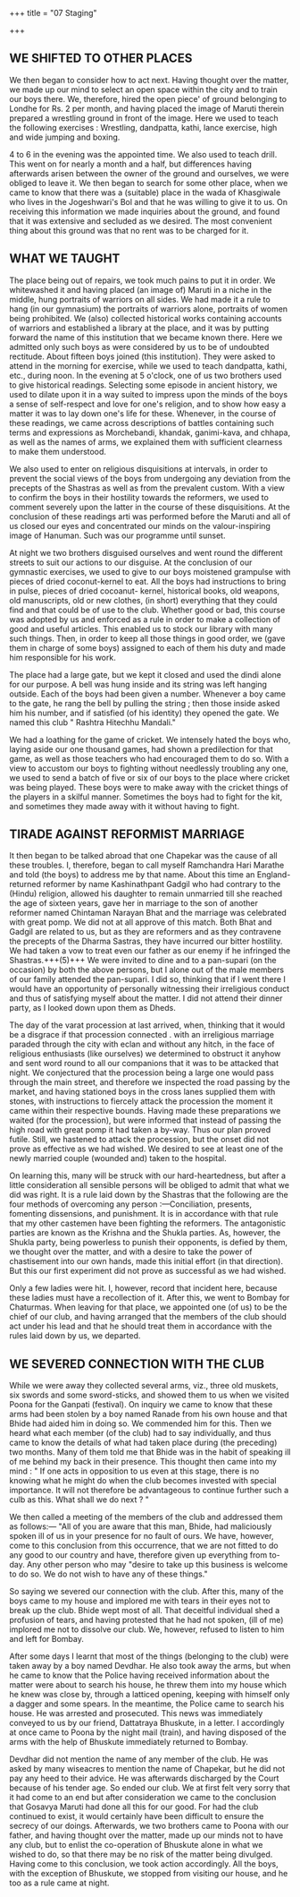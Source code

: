 +++
title = "07 Staging"

+++
## WE SHIFTED TO OTHER PLACES
We then began to consider how to act next. Having thought over the matter, we made up our
mind to select an open space within the city and to train our boys there. We, therefore, hired the
open piece' of ground belonging to Londhe for Rs. 2 per month, and having placed the image of
Maruti therein prepared a wrestling ground in front of the image. Here we used to teach the
following exercises : Wrestling, dandpatta, kathi, lance exercise, high and wide jumping and boxing.

4 to 6 in the evening was the appointed time. We also used to teach drill. This went on for nearly a
month and a half, but differences having afterwards arisen between the owner of the ground and
ourselves, we were obliged to leave it. We then began to search for some other place, when we
came to know that there was a (suitable) place in the wada of Khasgiwale who lives in the
Jogeshwari's Bol and that he was willing to give it to us. On receiving this information we made
inquiries about the ground, and found that it was extensive and secluded as we desired. The most
convenient thing about this ground was that no rent was to be charged for it.

## WHAT WE TAUGHT
The place being out of repairs, we took much pains to put it in order. We whitewashed it and
having placed (an image of) Maruti in a niche in the middle, hung portraits of warriors on all sides.
We had made it a rule to hang (in our gymnasium) the portraits of warriors alone, portraits of women
being prohibited. We (also) collected historical works containing accounts of warriors and
established a library at the place, and it was by putting forward the name of this institution that we
became known there. Here we admitted only such boys as were considered by us to be of
undoubted rectitude. About fifteen boys joined (this institution). They were asked to attend in the
morning for exercise, while we used to teach dandpatta, kathi, etc., during noon. In the evening at 5
o'clock, one of us
two brothers used to give historical readings. Selecting some episode in ancient history, we used to
dilate upon it in a way suited to impress upon the minds of the boys a sense of self-respect and love
for one's religion, and to show how easy a matter it was to lay down one's life for these. Whenever,
in the course of these readings, we came across descriptions of battles containing such terms and
expressions as Morchebandi, khandak, ganimi-kava, and chhapa, as well as the names of arms, we
explained them with sufficient clearness to make them understood. 

We also used to enter on
religious disquisitions at intervals, in order to prevent the social views of the boys from undergoing
any deviation from the precepts of the Shastras as well as from the prevalent custom. With a view to
confirm the boys in their hostility towards the reformers, we used to comment severely upon the
latter in the course of these disquisitions. At the conclusion of these readings arti was performed
before the Maruti and all of us closed our eyes and concentrated our minds on the valour-inspiring
image of Hanuman. Such was our programme until sunset. 

At night we two brothers disguised
ourselves and went round the different streets to suit our actions to our disguise. At the conclusion
of our gymnastic exercises, we used to give to our boys moistened grampulse with pieces of dried
coconut-kernel to eat. All the boys had instructions to bring in pulse, pieces of dried cocoanut-
kernel, historical books, old weapons, old manuscripts, old or new clothes, (in short) everything that
they could find and that could be of use to the club. Whether good or bad, this course was adopted
by us and enforced as a rule in order to make a collection of good and useful articles. This enabled
us to stock our library with many such things. Then, in order to keep all those things in good order,
we (gave them in charge of some boys) assigned to each of them his duty and made him
responsible for his work. 

The place had a large gate, but we kept it closed and used the dindi alone
for our purpose. A bell was hung inside and its string was left hanging outside. Each of the boys had
been given a number. Whenever a boy came to the gate, he rang the bell by pulling the string ; then
those inside asked him his number, and if satisfied (of his identity) they opened the gate. We named
this club " Rashtra Hitechhu Mandali." 

We had a loathing for the game of cricket. We intensely hated
the boys who, laying aside our one thousand games, had shown a predilection for that game, as
well as those teachers who had encouraged them to do so. With a view to accustom our boys to
fighting without needlessly troubling any one, we used to send a batch of five or six of our boys to
the place where cricket was being played. These boys were to make away with the cricket things of
the players in a skilful manner. Sometimes the boys had to fight for the kit, and sometimes they
made away with it without having to fight.

## TIRADE AGAINST REFORMIST MARRIAGE
It then began to be talked abroad that one Chapekar was the cause of all these troubles. I,
therefore, began to call myself Ramchandra Hari Marathe and told (the boys) to address me by that
name. About this time an England-returned reformer by name Kashinathpant Gadgil who had
contrary to the (Hindu) religion, allowed his daughter to remain unmarried till she reached the age of
sixteen years, gave her in marriage to the son of another reformer named Chintaman Narayan Bhat
and the marriage was celebrated with great pomp. We did not at all approve of this match. Both
Bhat and Gadgil are related to us, but as they are reformers and as they contravene the precepts of
the Dharma Sastras, they have incurred our bitter hostility. We had taken a vow to treat even our
father as our enemy if he infringed the Shastras.+++(5)+++ We were invited to dine and to a pan-supari (on the
occasion) by both the above persons, but I alone out of the
male members of our family attended the pan-supari. I did so, thinking that if I went there I would
have an opportunity of personally witnessing their irreligious conduct and thus of satisfying myself
about the matter. I did not attend their dinner party, as I looked down upon them as Dheds. 

The day
of the varat procession at last arrived, when, thinking that it would be a disgrace if that procession
connected . with an irreligious marriage paraded through the city with eclan and without any hitch, in
the face of religious enthusiasts (like ourselves) we determined to obstruct it anyhow and sent word
round to all our companions that it was to be attacked that night. We conjectured that the procession
being a large one would pass through the main street, and therefore we inspected the road passing
by the market, and having stationed boys in the cross lanes supplied them with stones, with
instructions to fiercely attack the procession the moment it came within their respective bounds.
Having made these preparations we waited (for the procession), but were informed that instead of
passing the high road with great pomp it had taken a by-way. Thus our plan proved futile. Still, we
hastened to attack the procession, but the onset did not prove as effective as we had wished. We
desired to see at least one of the newly married couple (wounded and) taken to the hospital. 

On
learning this, many will be struck with our hard-heartedness, but after a little consideration all
sensible persons will be obliged to admit that what we did was right. It is a rule laid down by the
Shastras that the following are the four methods of overcoming any person :—Conciliation,
presents, fomenting dissensions, and punishment. It is in accordance with that rule that my other
castemen have been fighting the reformers. The antagonistic parties are known as the Krishna and
the Shukla parties. As, however, the Shukla party, being powerless to punish their opponents, is
defied by them, we thought over the matter, and with a desire to take the power of chastisement into
our own hands, made this initial effort (in that direction). But this our first experiment did not prove
as successful as we had wished. 

Only a few ladies were hit. I, however, record that incident here,
because these ladies must have a recollection of it. After this, we went to Bombay for Chaturmas.
When leaving for that place, we appointed one (of us) to be the chief of our club, and having
arranged that the members of the club should act under his lead and that he should treat them in
accordance with the rules laid down by us, we departed.

## WE SEVERED CONNECTION WITH THE CLUB
While we were away they collected several arms, viz., three old muskets, six swords and
some sword-sticks, and showed them to us when we visited Poona for the Ganpati (festival). On
inquiry we came to know that these arms had been stolen by a boy named Ranade from his own
house and that Bhide had aided him in doing so. We commended him for this. Then we heard what
each member (of the club) had to say individually, and thus came to know the details of what had
taken place during (the preceding) two months. Many of them told me that Bhide was in the habit of
speaking ill of me behind my back in their presence. This thought then came into my mind : " If one
acts in opposition to us even at this stage, there is no knowing what he might do when the club
becomes invested with special importance. It will not therefore be advantageous to continue further
such a culb as this. What shall we do next ? " 

We then called a meeting of the members of the club
and addressed them as follows:— "All of you are aware that this man, Bhide, had maliciously
spoken ill of us in your presence for no fault of ours. We have, however, come to this conclusion
from this occurrence, that we are not fitted to do any good to our country and have, therefore given
up everything from to-day. Any other person who may "desire to take up this business is welcome to
do so. We do not wish to have any of these things."

So saying we severed our connection with the club. After this, many of the boys came to my house
and implored me with tears in their eyes not to break up the club. Bhide wept most of all. That
deceitful individual shed a profusion of tears, and having protested that he had not spoken, (ill of
me) implored me not to dissolve our club. We, however, refused to listen to him and left for Bombay.

After some days I learnt that most of the things (belonging to the club) were taken away by a boy
named Devdhar. He also took away the arms, but when he came to know that the Police having
received information about the matter were about to search his house, he threw them into my house
which he knew was close by, through a latticed opening, keeping with himself only a dagger and
some spears. In the meantime, the Police came to search his house. He was arrested and
prosecuted. This news was immediately conveyed to us by our friend, Dattatraya Bhuskute, in a
letter. I accordingly at once came to Poona by the night mail (train), and having disposed of the
arms with the help of Bhuskute immediately returned to Bombay. 

Devdhar did not mention the name
of any member of the club. He was asked by many wiseacres to mention the name of Chapekar, but
he did not pay any heed to their advice. He was afterwards discharged by the Court because of his
tender age. So ended our club. We at first felt very sorry that it had come to an end but after
consideration we came to the conclusion that Gosavya Maruti had done all this for our good. For
had the club continued to exist, it would certainly have been difficult to ensure the secrecy of our
doings. Afterwards, we two brothers came to Poona with our father, and having thought over the
matter, made up our minds not to have any club, but to enlist the co-operation of Bhuskute alone in
what we wished to do, so that there may be no risk of the matter being divulged. Having come to
this conclusion, we took action accordingly. All the boys, with the exception of Bhuskute, we
stopped from visiting our house, and he too as a rule came at night.
